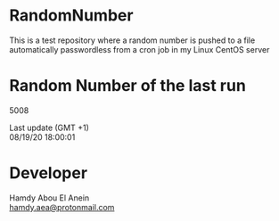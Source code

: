 # RandomNumber    
This is a test repository where a random number is pushed to a file automatically passwordless from a cron job in my Linux CentOS server    
# Random Number of the last run   
5008
      
Last update (GMT +1)    
08/19/20 18:00:01
# Developer    
Hamdy Abou El Anein   
hamdy.aea@protonmail.com

